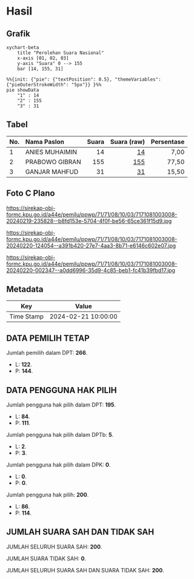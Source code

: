 # Hasil

## Grafik

```mermaid
xychart-beta
    title "Perolehan Suara Nasional"
    x-axis [01, 02, 03]
    y-axis "Suara" 0 --> 155
    bar [14, 155, 31]
```

```mermaid
%%{init: {"pie": {"textPosition": 0.5}, "themeVariables": {"pieOuterStrokeWidth": "5px"}} }%%
pie showData
    "1" : 14
    "2" : 155
    "3" : 31
```

## Tabel

| No. | Nama Paslon    | Suara | Suara (raw) | Persentase |
|:--- |:-------------- | -----:| -----------:| ----------:|
| 1   | ANIES MUHAIMIN | 14    | [14][p-1]   | 7,00       |
| 2   | PRABOWO GIBRAN | 155   | [155][p-2]  | 77,50      |
| 3   | GANJAR MAHFUD  | 31    | [31][p-3]   | 15,50      |


[p-1]: https://github.com/gigit-pemilu/pemilu-2024/blob/main/pilpres/hitung-suara/sub/71-sulawesi-utara/sub/71-kota-manado/sub/08-mapanget/sub/1003-mapanget-barat/sub/008-tps/sub/paslon-1.txt
[p-2]: https://github.com/gigit-pemilu/pemilu-2024/blob/main/pilpres/hitung-suara/sub/71-sulawesi-utara/sub/71-kota-manado/sub/08-mapanget/sub/1003-mapanget-barat/sub/008-tps/sub/paslon-2.txt
[p-3]: https://github.com/gigit-pemilu/pemilu-2024/blob/main/pilpres/hitung-suara/sub/71-sulawesi-utara/sub/71-kota-manado/sub/08-mapanget/sub/1003-mapanget-barat/sub/008-tps/sub/paslon-3.txt

## Foto C Plano

https://sirekap-obj-formc.kpu.go.id/a44e/pemilu/ppwp/71/71/08/10/03/7171081003008-20240219-235828--b8fd153e-5704-4f0f-be56-65ce361f15d9.jpg

https://sirekap-obj-formc.kpu.go.id/a44e/pemilu/ppwp/71/71/08/10/03/7171081003008-20240220-124054--a391b420-27e7-4aa3-8b71-e6146c602e07.jpg

https://sirekap-obj-formc.kpu.go.id/a44e/pemilu/ppwp/71/71/08/10/03/7171081003008-20240220-002347--a0dd6996-35d9-4c85-beb1-fc41b39fbd17.jpg


## Metadata

| Key        | Value               |
| ---------- | ------------------- |
| Time Stamp | 2024-02-21 10:00:00 |


## DATA PEMILIH TETAP

Jumlah pemilih dalam DPT: **266**.
 * L: **122**.
 * P: **144**.

## DATA PENGGUNA HAK PILIH

Jumlah pengguna hak pilih dalam DPT: **195**.
 * L: **84**.
 * P: **111**.

Jumlah pengguna hak pilih dalam DPTb: **5**.
 * L: **2**.
 * P: **3**.

Jumlah pengguna hak pilih dalam DPK: **0**.
 * L: **0**.
 * P: **0**.

Jumlah pengguna hak pilih: **200**.
 * L: **86**.
 * P: **114**.

## JUMLAH SUARA SAH DAN TIDAK SAH

JUMLAH SELURUH SUARA SAH: **200**.

JUMLAH SUARA TIDAK SAH: **0**.

JUMLAH SELURUH SUARA SAH DAN SUARA TIDAK SAH: **200**.


